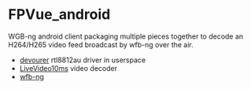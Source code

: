 # FPVue_android

WGB-ng android client packaging multiple pieces together to decode an H264/H265 video feed broadcast by wfb-ng over the air.
- [devourer](https://github.com/openipc/devourer) rtl8812au driver in userspace
- [LiveVideo10ms](https://github.com/Consti10/LiveVideo10ms) video decoder
- [wfb-ng](https://github.com/svpcom/wfb-ng)
